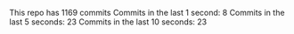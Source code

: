 This repo has 1169 commits
Commits in the last 1 second: 8
Commits in the last 5 seconds: 23
Commits in the last 10 seconds: 23
